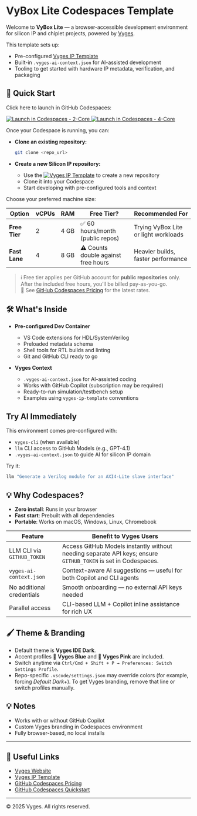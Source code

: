 # VyBox Lite Codespaces Template

Welcome to **VyBox Lite** — a browser-accessible development environment for silicon IP and chiplet projects, powered by [Vyges](https://vyges.com).

This template sets up:

- Pre-configured [Vyges IP Template](https://github.com/vyges/vyges-ip-template)
- Built-in `.vyges-ai-context.json` for AI-assisted development
- Tooling to get started with hardware IP metadata, verification, and packaging

## 🚀 Quick Start

Click here to launch in GitHub Codespaces:

<a href="https://codespaces.new/vyges/vybox-lite?quickstart=1" target="_blank">
  <img src="https://img.shields.io/badge/Launch_in_Codespaces-2--Core-blue?style=for-the-badge&logo=github" alt="Launch in Codespaces - 2-Core"/>
</a>
<a href="https://codespaces.new/vyges/vybox-lite?quickstart=1&machine=STANDARD" target="_blank">
  <img src="https://img.shields.io/badge/Launch_in_Codespaces-4--Core-green?style=for-the-badge&logo=github" alt="Launch in Codespaces - 4-Core"/>
</a>

Once your Codespace is running, you can:

- **Clone an existing repository:**
  ```bash
  git clone <repo_url>
  ```

- **Create a new Silicon IP repository:**
  - Use the <a href="https://github.com/vyges/vyges-ip-template/generate" target="_blank"><img src="https://img.shields.io/badge/Vyges_IP_Template-Orange?style=for-the-badge&logo=github&color=orange" alt="Vyges IP Template"/></a> to create a new repository
  - Clone it into your Codespace
  - Start developing with pre-configured tools and context

Choose your preferred machine size:

| Option | vCPUs | RAM | Free Tier? | Recommended For |
|--------|-------|-----|------------|-----------------|
| **Free Tier** | 2 | 4 GB | ✅ 60 hours/month (public repos) | Trying VyBox Lite or light workloads |
| **Fast Lane** | 4 | 8 GB | ⚠ Counts double against free hours | Heavier builds, faster performance |

> ℹ Free tier applies per GitHub account for **public repositories** only. After the included free hours, you’ll be billed pay-as-you-go.  
> 📄 See [GitHub Codespaces Pricing](https://docs.github.com/en/billing/managing-billing-for-github-codespaces/about-billing-for-github-codespaces) for the latest rates.

## 🛠 What's Inside

- **Pre-configured Dev Container**  
  - VS Code extensions for HDL/SystemVerilog  
  - Preloaded metadata schema
  - Shell tools for RTL builds and linting  
  - Git and GitHub CLI ready to go

- **Vyges Context**  
  - `.vyges-ai-context.json` for AI-assisted coding  
  - Works with GitHub Copilot (subscription may be required)
  - Ready-to-run simulation/testbench setup  
  - Examples using `vyges-ip-template` conventions

##  Try AI Immediately

This environment comes pre-configured with:
- `vyges-cli` (when available)
- `llm` CLI access to GitHub Models (e.g., GPT-4.1)
- `.vyges-ai-context.json` to guide AI for silicon IP domain

Try it:

```bash
llm "Generate a Verilog module for an AXI4-Lite slave interface"
```

## 💡 Why Codespaces?

- **Zero install**: Runs in your browser
- **Fast start**: Prebuilt with all dependencies  
- **Portable**: Works on macOS, Windows, Linux, Chromebook


| Feature | Benefit to Vyges Users |
|---------|------------------------|
| LLM CLI via `GITHUB_TOKEN` | Access GitHub Models instantly without needing separate API keys; ensure `GITHUB_TOKEN` is set in Codespaces. |
| `vyges-ai-context.json` | Context-aware AI suggestions — useful for both Copilot and CLI agents |
| No additional credentials | Smooth onboarding — no external API keys needed |
| Parallel access | CLI-based LLM + Copilot inline assistance for rich UX |


## 🖌️ Theme & Branding
- Default theme is **Vyges IDE Dark**.  
- Accent profiles 🔵 **Vyges Blue** and 💖 **Vyges Pink** are included.  
- Switch anytime via `Ctrl/Cmd + Shift + P → Preferences: Switch Settings Profile`.  
- Repo-specific `.vscode/settings.json` may override colors (for example, forcing *Default Dark+*). To get Vyges branding, remove that line or switch profiles manually.

## 💡 Notes
- Works with or without GitHub Copilot
- Custom Vyges branding in Codespaces environment
- Fully browser-based, no local installs

---

## 🔗 Useful Links
- [Vyges Website](https://vyges.com)
- [Vyges IP Template](https://github.com/vyges/vyges-ip-template)
- [GitHub Codespaces Pricing](https://docs.github.com/en/billing/managing-billing-for-github-codespaces/about-billing-for-github-codespaces)
- [GitHub Codespaces Quickstart](https://docs.github.com/en/codespaces/quickstart)

---
© 2025 Vyges. All rights reserved.
